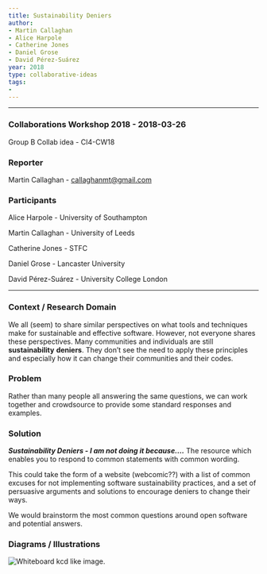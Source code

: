 ```yaml
---
title: Sustainability Deniers
author:
- Martin Callaghan
- Alice Harpole
- Catherine Jones
- Daniel Grose
- David Pérez-Suárez
year: 2018
type: collaborative-ideas
tags:
- 
---
```


<hr>

### Collaborations Workshop 2018 - 2018-03-26

Group B Collab idea - CI4-CW18

### **Reporter**

Martin Callaghan - callaghanmt@gmail.com

### **Participants**

Alice Harpole - University of Southampton

Martin Callaghan - University of Leeds

Catherine Jones - STFC

Daniel Grose - Lancaster University

David Pérez-Suárez - University College London

---

### **Context / Research Domain**

We all (seem) to share similar perspectives on what tools and techniques make for sustainable and effective software. However, not everyone shares these perspectives. Many communities and individuals are still **sustainability** **deniers**. They don’t see the need to apply these principles and especially how it can change their communities and their codes.

### **Problem**

Rather than many people all answering the same questions, we can work together and crowdsource to provide some standard responses and examples.

### **Solution**

***Sustainability Deniers - I am not doing it because….*** The resource which enables you to respond to common statements  with common wording.

This could take the form of a website (webcomic??) with a list of common excuses for not implementing software sustainability practices, and a set of persuasive arguments and solutions to encourage deniers to change their ways.

We would brainstorm the most common questions around open software and potential answers.

### **Diagrams / Illustrations**

![Whiteboard kcd like image.](../images/cw18-whiteboard-deniers.png)
